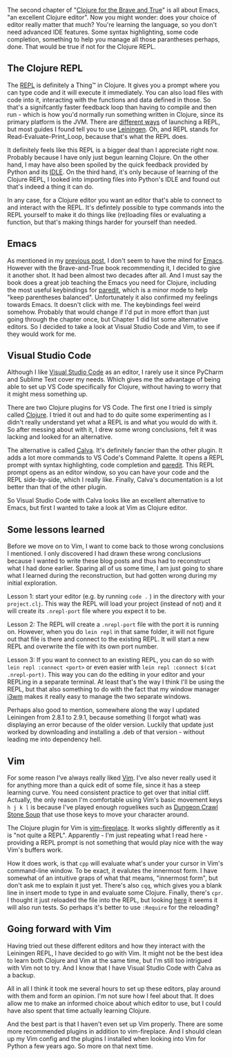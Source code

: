 <!--
.. title: (clj 1) Deciding on a Clojure editor
.. slug: clj1-deciding-on-an-editor
.. date: 2020-05-01 18:00:15 UTC+02:00
.. tags: clojure, emacs, vscode, vim
.. category: clojure
.. link: 
.. description:
.. type: text
-->

The second chapter of "[Clojure for the Brave and True](https://www.braveclojure.com/)" is all about Emacs, "an excellent Clojure editor". Now you might wonder: does your choice of editor really matter that much? You're learning the language, so you don't need advanced IDE features. Some syntax highlighting, some code completion, something to help you manage all those parantheses perhaps, done. That would be true if not for the Clojure REPL.


## The Clojure REPL
The [REPL](https://clojure.org/guides/repl/introduction) is definitely a Thing™️ in Clojure. It gives you a prompt where you can type code and it will execute it immediately. You can also load files with code into it, interacting with the functions and data defined in those. So that's a signifcantly faster feedback loop than having to compile and then run - which is how you'd normally run something written in Clojure, since its primary platform is the JVM. There are [different ways](https://clojure.org/guides/repl/launching_a_basic_repl) of launching a REPL, but most guides I found tell you to use [Leiningen](https://leiningen.org/). Oh, and REPL stands for Read-Evaluate-Print_Loop, because that's what the REPL does.

It definitely feels like this REPL is a bigger deal than I appreciate right now. Probably because I have only just begun learning Clojure. On the other hand, I may have also been spoiled by the quick feedback provided by Python and its [IDLE](https://docs.python.org/3/library/idle.html). On the third hand, it's only because of learning of the Clojure REPL, I looked into importing files into Python's IDLE and found out that's indeed a thing it can do.

<!-- TEASER_END -->

In any case, for a Clojure editor you want an editor that's able to connect to and interact with the REPL. It's defintely possible to type commands into the REPL yourself to make it do things like (re)loading files or evaluating a function, but that's making things harder for yourself than needed.


## Emacs
As mentioned in my [previous post](/blog/clj0-diving-straight-in/), I don't seem to have the mind for [Emacs](https://www.gnu.org/software/emacs/). However with the Brave-and-True book recommending it, I decided to give it another shot. It had been almost two decades after all. And I must say the book does a great job teaching the Emacs you need for Clojure, including the most useful keybindings for [paredit](https://www.emacswiki.org/emacs/ParEdit), which is a minor mode to help "keep parentheses balanced". Unfortunately it also confirmed my feelings towards Emacs. It doesn't click with me. The keybindings feel weird somehow. Probably that would change if I'd put in more effort than just going through the chapter once, but Chapter 1 did list some alternative editors. So I decided to take a look at Visual Studio Code and Vim, to see if they would work for me.


## Visual Studio Code
Although I like [Visual Studio Code](https://code.visualstudio.com/) as an editor, I rarely use it since PyCharm and Sublime Text cover my needs. Which gives me the advantage of being able to set up VS Code specifically for Clojure, without having to worry that it might mess something up.

There are two Clojure plugins for VS Code. The first one I tried is simply called [Clojure](https://marketplace.visualstudio.com/items?itemName=avli.clojure). I tried it out and had to do quite some experimenting as I didn't really understand yet what a REPL is and what you would do with it. So after messing about with it, I drew some wrong conclusions, felt it was lacking and looked for an alternative.

The alternative is called [Calva](https://marketplace.visualstudio.com/items?itemName=betterthantomorrow.calva). It's definitely fancier than the other plugin. It adds a lot more commands to VS Code's Command Palette. It opens a REPL prompt with syntax highlighting, code completion and [paredit](https://calva.io/paredit/). This REPL prompt opens as an editor window, so you can have your code and the REPL side-by-side, which I really like. Finally, Calva's documentation is a lot better than that of the other plugin.

So Visual Studio Code with Calva looks like an excellent alternative to Emacs, but first I wanted to take a look at Vim as Clojure editor.


## Some lessons learned
Before we move on to Vim, I want to come back to those wrong conclusions I mentioned. I only discovered I had drawn these wrong conclusions because I wanted to write these blog posts and thus had to reconstruct what I had done earlier. Sparing all of us some time, I am just going to share what I learned during the reconstruction, but had gotten wrong during my initial exploration.

Lesson 1: start your editor (e.g. by running `code .` ) in the directory with your `project.clj`. This way the REPL will load your project (instead of not) and it will create its `.nrepl-port` file where you expect it to be.

Lesson 2: The REPL will create a `.nrepl-port` file with the port it is running on. However, when you do `lein repl` in that same folder, it will not figure out that file is there and connect to the existing REPL. It will start a new REPL and overwrite the file with its own port number.

Lesson 3: If you want to connect to an existing REPL, you can do so with `lein repl :connect <port>` or even easier with `lein repl :connect $(cat .nrepl-port)`. This way you can do the editing in your editor and your REPLing in a separate terminal. At least that's the way I think I'll be using the REPL, but that also something to do with the fact that my window manager [i3wm](https://i3wm.org/) makes it really easy to manage the two separate windows.

Perhaps also good to mention, somewhere along the way I updated Leiningen from 2.8.1 to 2.9.1, because something (I forgot what) was displaying an error because of the older version. Luckily that update just worked by downloading and installing a .deb of that version - without leading me into dependency hell.


## Vim
For some reason I've always really liked [Vim](https://www.vim.org/). I've also never really used it for anything more than a quick edit of some file, since it has a steep learning curve. You need consistent practice to get over that initial cliff. Actually, the only reason I'm comfortable using Vim's basic movement keys `h j k l` is because I've played enough roguelikes such as [Dungeon Crawl Stone Soup](https://crawl.develz.org/) that use those keys to move your character around.

The Clojure plugin for Vim is [vim-fireplace](https://github.com/tpope/vim-fireplace). It works slightly differently as it is "not quite a REPL". Apparently - I'm just repeating what I read here - providing a REPL prompt is not something that would play nice with the way Vim's buffers work.

How it does work, is that `cpp` will evaluate what's under your cursor in Vim's command-line window. To be exact, it evalutes the innermost form. I have somewhat of an intuitive graps of what that meams, "innermost form", but don't ask me to explain it just yet. There's also `cqq`, which gives you a blank line in insert mode to type in and evaluate some Clojure. Finally, there's `cpr`. I thought it just reloaded the file into the REPL, but looking [here](https://github.com/tpope/vim-fireplace/blob/master/doc/fireplace.txt) it seems it will also run tests. So perhaps it's better to use `:Require` for the reloading?


## Going forward with Vim
Having tried out these different editors and how they interact with the Leiningen REPL, I have decided to go with Vim. It might not be the best idea to learn both Clojure and Vim at the same time, but I'm still too intrigued with Vim not to try. And I know that I have Visual Studio Code with Calva as a backup.

All in all I think it took me several hours to set up these editors, play around with them and form an opinion. I'm not sure how I feel about that. It does allow me to make an informed choice about which editor to use, but I could have also spent that time actually learning Clojure.

And the best part is that I haven't even set up Vim properly. There are some more recommended plugins in addition to vim-fireplace. And I should clean up my Vim config and the plugins I installed when looking into Vim for Python a few years ago. So more on that next time.
